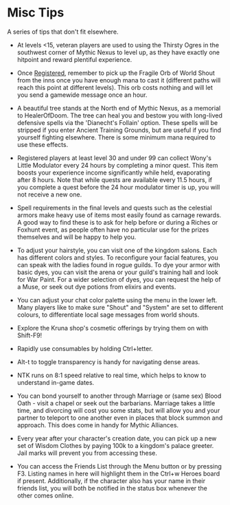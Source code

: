 # Misc Tips

A series of tips that don't fit elsewhere.

* At levels <15, veteran players are used to using the Thirsty Ogres in the southwest corner of Mythic Nexus to level up, as they have exactly one hitpoint and reward plentiful experience.

* Once [Registered](basics/registration.md), remember to pick up the Fragile Orb of World Shout from the inns once you have enough mana to cast it (different paths will reach this point at different levels). This orb costs nothing and will let you send a gamewide message once an hour.

* A beautiful tree stands at the North end of Mythic Nexus, as a memorial to HealerOfDoom. The tree can heal you and bestow you with long-lived defensive spells via the 'Dianecht's Follain' option. These spells will be stripped if you enter Ancient Training Grounds, but are useful if you find yourself fighting elsewhere. There is some minimum mana required to use these effects.

* Registered players at least level 30 and under 99 can collect Wony's Little Modulator every 24 hours by completing a minor quest. This item boosts your experience income significantly while held, evaporating after 8 hours. Note that while quests are available every 11.5 hours, if you complete a quest before the 24 hour modulator timer is up, you will not receive a new one.

* Spell requirements in the final levels and quests such as the celestial armors make heavy use of items most easily found as carnage rewards. A good way to find these is to ask for help before or during a Riches or Foxhunt event, as people often have no particular use for the prizes themselves and will be happy to help you.

* To adjust your hairstyle, you can visit one of the kingdom salons. Each has different colors and styles. To reconfigure your facial features, you can speak with the ladies found in rogue guilds. To dye your armor with basic dyes, you can visit the arena or your guild's training hall and look for War Paint. For a wider selection of dyes, you can request the help of a Muse, or seek out dye potions from elixirs and events.

* You can adjust your chat color palette using the menu in the lower left. Many players like to make sure "Shout" and "System" are set to different colours, to differentiate local sage messages from world shouts.

* Explore the Kruna shop's cosmetic offerings by trying them on with Shift-F9!

* Rapidly use consumables by holding Ctrl+letter.

* Alt-t to toggle transparency is handy for navigating dense areas.

* NTK runs on 8:1 speed relative to real time, which helps to know to understand in-game dates.

* You can bond yourself to another through Marriage or (same sex) Blood Oath - visit a chapel or seek out the barbarians. Marriage takes a little time, and divorcing will cost you some stats, but will allow you and your partner to teleport to one another even in places that block summon and approach. This does come in handy for Mythic Alliances.

* Every year after your character's creation date, you can pick up a new set of Wisdom Clothes by paying 100k to a kingdom's palace greeter. Jail marks will prevent you from accessing these.

* You can access the Friends List through the Menu button or by pressing F3. Listing names in here will highlight them in the Ctrl+w Heroes board if present. Additionally, if the character also has your name in their friends list, you will both be notified in the status box whenever the other comes online.
